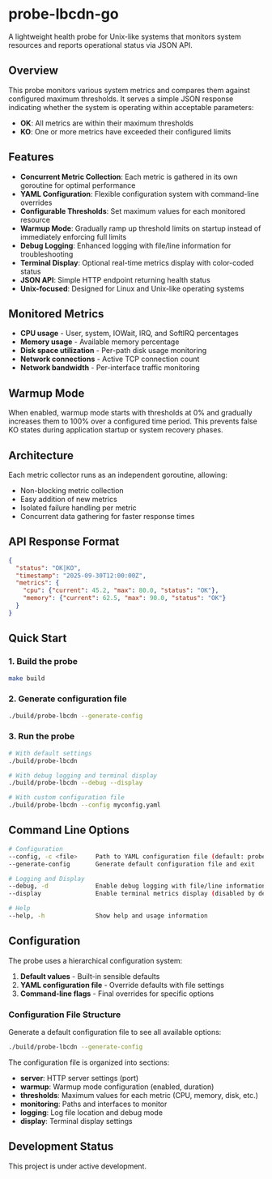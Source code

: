 # probe-lbcdn-go

A lightweight health probe for Unix-like systems that monitors system resources and reports operational status via JSON API.

## Overview

This probe monitors various system metrics and compares them against configured maximum thresholds. It serves a simple JSON response indicating whether the system is operating within acceptable parameters:

- **OK**: All metrics are within their maximum thresholds
- **KO**: One or more metrics have exceeded their configured limits

## Features

- **Concurrent Metric Collection**: Each metric is gathered in its own goroutine for optimal performance
- **YAML Configuration**: Flexible configuration system with command-line overrides
- **Configurable Thresholds**: Set maximum values for each monitored resource
- **Warmup Mode**: Gradually ramp up threshold limits on startup instead of immediately enforcing full limits
- **Debug Logging**: Enhanced logging with file/line information for troubleshooting
- **Terminal Display**: Optional real-time metrics display with color-coded status
- **JSON API**: Simple HTTP endpoint returning health status
- **Unix-focused**: Designed for Linux and Unix-like operating systems

## Monitored Metrics

- **CPU usage** - User, system, IOWait, IRQ, and SoftIRQ percentages
- **Memory usage** - Available memory percentage
- **Disk space utilization** - Per-path disk usage monitoring
- **Network connections** - Active TCP connection count
- **Network bandwidth** - Per-interface traffic monitoring

## Warmup Mode

When enabled, warmup mode starts with thresholds at 0% and gradually increases them to 100% over a configured time period. This prevents false KO states during application startup or system recovery phases.

## Architecture

Each metric collector runs as an independent goroutine, allowing:
- Non-blocking metric collection
- Easy addition of new metrics
- Isolated failure handling per metric
- Concurrent data gathering for faster response times

## API Response Format

```json
{
  "status": "OK|KO",
  "timestamp": "2025-09-30T12:00:00Z",
  "metrics": {
    "cpu": {"current": 45.2, "max": 80.0, "status": "OK"},
    "memory": {"current": 62.5, "max": 90.0, "status": "OK"}
  }
}
```

## Quick Start

### 1. Build the probe
```bash
make build
```

### 2. Generate configuration file
```bash
./build/probe-lbcdn --generate-config
```

### 3. Run the probe
```bash
# With default settings
./build/probe-lbcdn

# With debug logging and terminal display
./build/probe-lbcdn --debug --display

# With custom configuration file
./build/probe-lbcdn --config myconfig.yaml
```

## Command Line Options

```bash
# Configuration
--config, -c <file>     Path to YAML configuration file (default: probe-config.yaml)
--generate-config       Generate default configuration file and exit

# Logging and Display  
--debug, -d             Enable debug logging with file/line information
--display               Enable terminal metrics display (disabled by default)

# Help
--help, -h              Show help and usage information
```

## Configuration

The probe uses a hierarchical configuration system:

1. **Default values** - Built-in sensible defaults
2. **YAML configuration file** - Override defaults with file settings
3. **Command-line flags** - Final overrides for specific options

### Configuration File Structure

Generate a default configuration file to see all available options:
```bash
./build/probe-lbcdn --generate-config
```

The configuration file is organized into sections:
- **server**: HTTP server settings (port)
- **warmup**: Warmup mode configuration (enabled, duration)
- **thresholds**: Maximum values for each metric (CPU, memory, disk, etc.)
- **monitoring**: Paths and interfaces to monitor
- **logging**: Log file location and debug mode
- **display**: Terminal display settings

## Development Status

This project is under active development.
